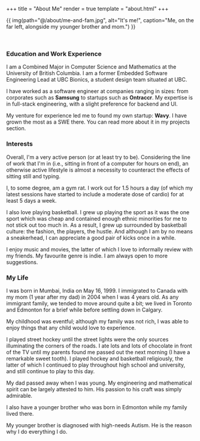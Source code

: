 +++
title = "About Me"
render = true
template = "about.html"
+++

{{ img(path="@/about/me-and-fam.jpg", alt="It's me!", caption="Me, on the far left, alongside my younger brother and mom.") }}

&nbsp;

### Education and Work Experience
I am a Combined Major in Computer Science and Mathematics at the University of British Columbia.
I am a former Embedded Software Engineering Lead at UBC Bionics, a student design team situated at UBC.

I have worked as a software engineer at companies ranging in sizes: from corporates such as **Samsung** to startups such as **Ontraccr**.
My expertise is in full-stack engineering, with a slight preference for backend and UI.

My venture for experience led me to found my own startup: **Wavy**.
I have grown the most as a SWE there.
You can read more about it in my projects section.

### Interests
Overall, I'm a very active person (or at least try to be).
Considering the line of work that I'm in (i.e., sitting in front of a computer for hours on end), an otherwise active lifestyle is almost a necessity to counteract the effects of sitting still and typing.

I, to some degree, am a gym rat.
I work out for 1.5 hours a day (of which my latest sessions have started to include a moderate dose of cardio) for at least 5 days a week.

I also love playing basketball.
I grew up playing the sport as it was the one sport which was cheap and contained enough ethnic minorities for me to not stick out too much in.
As a result, I grew up surrounded by basketball culture: the fashion, the players, the hustle.
And although I am by no means a sneakerhead, I can appreciate a good pair of kicks once in a while.

I enjoy music and movies, the latter of which I love to informally review with my friends.
My favourite genre is indie.
I am always open to more suggestions.

### My Life
I was born in Mumbai, India on May 16, 1999.
I immigrated to Canada with my mom (1 year after my dad) in 2004 when I was 4 years old.
As any immigrant family, we tended to move around quite a bit; we lived in Toronto and Edmonton for a brief while before settling down in Calgary.

My childhood was eventful; although my family was not rich, I was able to enjoy things that any child would love to experience.

I played street hockey until the street lights were the only sources illuminating the corners of the roads.
I ate lots and lots of chocolate in front of the TV until my parents found me passed out the next morning (I have a remarkable sweet tooth).
I played hockey and basketball religiously, the latter of which I continued to play throughout high school and university, and still continue to play to this day.

My dad passed away when I was young.
My engineering and mathematical spirit can be largely attested to him.
His passion to his craft was simply admirable.

I also have a younger brother who was born in Edmonton while my family lived there.

My younger brother is diagnosed with high-needs Autism.
He is the reason why I do everything I do.
